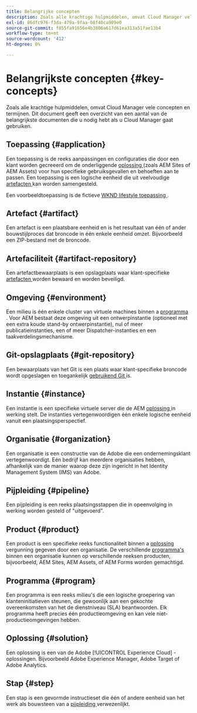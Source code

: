 ```yaml
---
title: Belangrijke concepten
description: Zoals alle krachtige hulpmiddelen, omvat Cloud Manager vele concepten en termijnen. Dit document geeft een overzicht van een aantal van de belangrijkste documenten die u nodig hebt als u Cloud Manager gaat gebruiken.
exl-id: 86dfc976-f3da-479a-9faa-08f40ca909e0
source-git-commit: f855fa91656e4b3806a617d61ea313a51fae13b4
workflow-type: tm+mt
source-wordcount: '412'
ht-degree: 0%

---
```



# Belangrijkste concepten {#key-concepts}

Zoals alle krachtige hulpmiddelen, omvat Cloud Manager vele concepten en termijnen. Dit document geeft een overzicht van een aantal van de belangrijkste documenten die u nodig hebt als u Cloud Manager gaat gebruiken.

## Toepassing {#application}

Een toepassing is de reeks aanpassingen en configuraties die door een klant worden gecreeerd om de onderliggende [ oplossing ](#solution) (zoals AEM Sites of AEM Assets) voor hun specifieke gebruiksgevallen en behoeften aan te passen. Een toepassing is een logische eenheid die uit veelvoudige [ artefacten ](#artifact) kan worden samengesteld.

Een voorbeeldtoepassing is de fictieve [ WKND lifestyle toepassing ](https://experienceleague.adobe.com/nl/docs/experience-manager-learn/getting-started-wknd-tutorial-develop/overview).

## Artefact {#artifact}

Een artefact is een plaatsbare eenheid en is het resultaat van één of ander bouwstijlproces dat broncode in één enkele eenheid omzet. Bijvoorbeeld een ZIP-bestand met de broncode.

## Artefaciliteit {#artifact-repository}

Een artefactbewaarplaats is een opslagplaats waar klant-specifieke [ artefacten ](#artifact) worden bewaard en worden beveiligd.

## Omgeving {#environment}

Een milieu is één enkele cluster van virtuele machines binnen a [ programma ](#program). Voor AEM bestaat deze omgeving uit een ontwerpinstantie (optioneel met een extra koude stand-by ontwerpinstantie), nul of meer publicatieinstanties, een of meer Dispatcher-instanties en een taakverdelingsmechanisme.

## Git-opslagplaats {#git-repository}

Een bewaarplaats van het Git is een plaats waar klant-specifieke broncode wordt opgeslagen en toegankelijk [ gebruikend Git ](https://git-scm.com) is.

## Instantie {#instance}

Een instantie is een specifieke virtuele server die de AEM [ oplossing ](#solution) in werking stelt. De instanties vertegenwoordigen één enkele logische eenheid vanuit een plaatsingsperspectief.

## Organisatie {#organization}

Een organisatie is een constructie van de Adobe die een ondernemingsklant vertegenwoordigt. Eén bedrijf kan meerdere organisaties hebben, afhankelijk van de manier waarop deze zijn ingericht in het Identity Management System (IMS) van Adobe.

## Pijpleiding {#pipeline}

Een pijpleiding is een reeks plaatsingsstappen die in opeenvolging in werking worden gesteld of &quot;uitgevoerd&quot;.

## Product {#product}

Een product is een specifieke reeks functionaliteit binnen a [ oplossing ](#solution) vergunning gegeven door een organisatie. De verschillende [ programma&#39;s ](#program) binnen een organisatie kunnen op verschillende reeksen producten, bijvoorbeeld, AEM Sites, AEM Assets, of AEM Forms worden gemachtigd.

## Programma {#program}

Een programma is een reeks milieu&#39;s die een logische groepering van klanteninitiatieven steunen, die gewoonlijk aan een gekochte overeenkomsten van het de dienstniveau (SLA) beantwoorden. Elk programma heeft precies één productieomgeving en kan vele niet-productieomgevingen hebben.

## Oplossing {#solution}

Een oplossing is een van de Adobe [!UICONTROL Experience Cloud] -oplossingen. Bijvoorbeeld Adobe Experience Manager, Adobe Target of Adobe Analytics.

## Stap {#step}

Een stap is een gevormde instructieset die één of andere eenheid van het werk als bouwsteen van a [ pijpleiding ](#pipeline) verwezenlijkt.
